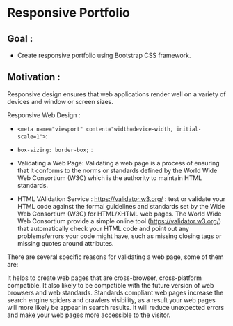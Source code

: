 # Responsive Portfolio

## Goal : 

* Create responsive portfolio using Bootstrap CSS framework.

## Motivation :

Responsive design ensures that web applications render well on a variety of devices and window or screen sizes.




Responsive Web Design :

* `<meta name="viewport" content="width=device-width, initial-scale=1">`: 
* `box-sizing: border-box;` : 

* Validating a Web Page: 
Validating a web page is a process of ensuring that it conforms to the norms or standards defined by the World Wide Web Consortium (W3C) which is the authority to maintain HTML standards.

* HTML VAlidation Service : https://validator.w3.org/ : test or validate your HTML code against the formal guidelines and standards set by the Wide Web Consortium (W3C) for HTML/XHTML web pages.
The World Wide Web Consortium provide a simple online tool (https://validator.w3.org/) that automatically check your HTML code and point out any problems/errors your code might have, such as missing closing tags or missing quotes around attributes.

There are several specific reasons for validating a web page, some of them are:

It helps to create web pages that are cross-browser, cross-platform compatible. It also likely to be compatible with the future version of web browsers and web standards.
Standards compliant web pages increase the search engine spiders and crawlers visibility, as a result your web pages will more likely be appear in search results.
It will reduce unexpected errors and make your web pages more accessible to the visitor.